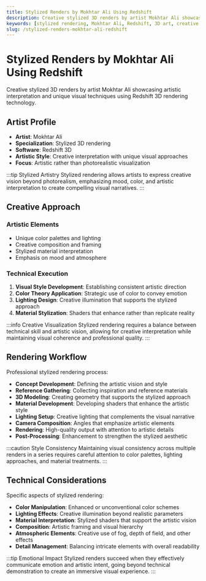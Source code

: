 ```yaml
---
title: Stylized Renders by Mokhtar Ali Using Redshift
description: Creative stylized 3D renders by artist Mokhtar Ali showcasing artistic interpretation and unique visual techniques using Redshift 3D rendering technology.
keywords: [stylized rendering, Mokhtar Ali, Redshift, 3D art, creative visualization, artistic interpretation, CGI]
slug: /stylized-renders-mokhtar-ali-redshift
---
```


# Stylized Renders by Mokhtar Ali Using Redshift

Creative stylized 3D renders by artist Mokhtar Ali showcasing artistic interpretation and unique visual techniques using Redshift 3D rendering technology.

## Artist Profile

- **Artist**: Mokhtar Ali
- **Specialization**: Stylized 3D rendering
- **Software**: Redshift 3D
- **Artistic Style**: Creative interpretation with unique visual approaches
- **Focus**: Artistic rather than photorealistic visualization

:::tip Stylized Artistry
Stylized rendering allows artists to express creative vision beyond photorealism, emphasizing mood, color, and artistic interpretation to create compelling visual narratives.
:::

## Creative Approach

### Artistic Elements
- Unique color palettes and lighting
- Creative composition and framing
- Stylized material interpretation
- Emphasis on mood and atmosphere

### Technical Execution
1. **Visual Style Development**: Establishing consistent artistic direction
2. **Color Theory Application**: Strategic use of color to convey emotion
3. **Lighting Design**: Creative illumination that supports the stylized approach
4. **Material Stylization**: Shaders that enhance rather than replicate reality

:::info Creative Visualization
Stylized rendering requires a balance between technical skill and artistic vision, allowing for creative interpretation while maintaining visual coherence and professional quality.
:::

## Rendering Workflow

Professional stylized rendering process:

- **Concept Development**: Defining the artistic vision and style
- **Reference Gathering**: Collecting inspiration and reference materials
- **3D Modeling**: Creating geometry that supports the stylized approach
- **Material Development**: Developing shaders that enhance the artistic style
- **Lighting Setup**: Creative lighting that complements the visual narrative
- **Camera Composition**: Angles that emphasize artistic elements
- **Rendering**: High-quality output with attention to artistic details
- **Post-Processing**: Enhancement to strengthen the stylized aesthetic

:::caution Style Consistency
Maintaining visual consistency across multiple renders in a series requires careful attention to color palettes, lighting approaches, and material treatments.
:::

## Technical Considerations

Specific aspects of stylized rendering:

- **Color Manipulation**: Enhanced or unconventional color schemes
- **Lighting Effects**: Creative illumination beyond realistic parameters
- **Material Interpretation**: Stylized shaders that support the artistic vision
- **Composition**: Artistic framing and visual hierarchy
- **Atmospheric Elements**: Creative use of fog, depth of field, and other effects
- **Detail Management**: Balancing intricate elements with overall readability

:::tip Emotional Impact
Stylized renders succeed when they effectively communicate emotion and artistic intent, going beyond technical demonstration to create an immersive visual experience.
:::